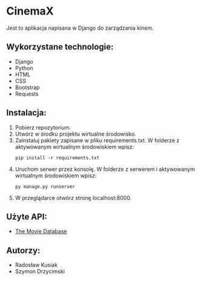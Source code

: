 # CinemaX

Jest to aplikacja napisana w Django do zarządzania kinem.

## Wykorzystane technologie:
- Django
- Python
- HTML
- CSS
- Bootstrap
- Requests

## Instalacja:
1. Pobierz repozytorium.
2. Utwórz w środku projektu wirtualne środowisko.
3. Zainstaluj pakiety zapisane w pliku requirements.txt. W folderze z aktywowanym wirtualnym środowiskiem wpisz:
   ```
   pip install -r requirements.txt
   ```
4. Uruchom serwer przez konsolę. W folderze z serwerem i aktywowanym wirtualnym środowiskiem wpisz:
   ```
   py manage.py runserver
   ```
5. W przeglądarce otwórz stronę localhost:8000.

## Użyte API: 
- [The Movie Database](https://www.themoviedb.org/)

## Autorzy:
- Radosław Kusiak
- Szymon Drzycimski
